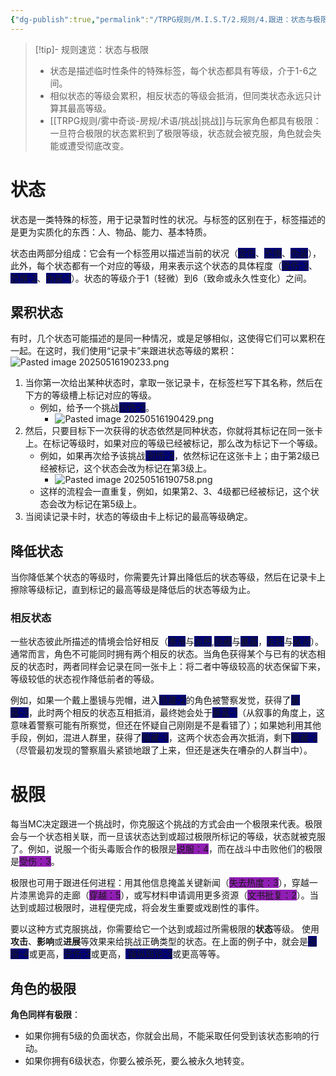```yaml
---
{"dg-publish":true,"permalink":"/TRPG规则/M.I.S.T/2.规则/4.跟进：状态与极限/"}
---
```


>[!tip]- 规则速览：状态与极限
>- 状态是描述临时性条件的特殊标签，每个状态都具有等级，介于1-6之间。
>- 相似状态的等级会累积，相反状态的等级会抵消，但同类状态永远只计算其最高等级。
>- [[TRPG规则/雾中奇谈-房规/术语/挑战\|挑战]]与玩家角色都具有极限：一旦符合极限的状态累积到了极限等级，状态就会被克服，角色就会失能或遭受彻底改变。
# 状态
状态是一类特殊的标签，用于记录暂时性的状况。与标签的区别在于，标签描述的是更为实质化的东西：人、物品、能力、基本特质。

状态由两部分组成：它会有一个标签用以描述当前的状况（<span style="background:#000075">受伤</span>、<span style="background:#000075">恐惧</span>、<span style="background:#000075">伪装</span>），此外，每个状态都有一个对应的等级，用来表示这个状态的具体程度（<span style="background:#000075">受伤-3</span>、<span style="background:#000075">恐惧-2</span>、<span style="background:#000075">伪装-1</span>）。状态的等级介于1（轻微）到6（致命或永久性变化）之间。
## 累积状态
有时，几个状态可能描述的是同一种情况，或是足够相似，这使得它们可以累积在一起。在这时，我们使用“记录卡”来跟进状态等级的累积：
![Pasted image 20250516190233.png](/img/user/zz%E7%B4%A0%E6%9D%90/Pasted%20image%2020250516190233.png)

1. 当你第一次给出某种状态时，拿取一张记录卡，在标签栏写下其名称，然后在下方的等级槽上标记对应的等级。
	* 例如，给予一个挑战<span style="background:#000075">创伤-2</span>。
		* ![Pasted image 20250516190429.png](/img/user/zz%E7%B4%A0%E6%9D%90/Pasted%20image%2020250516190429.png)
2. 然后，只要目标下一次获得的状态依然是同种状态，你就将其标记在同一张卡上。在标记等级时，如果对应的等级已经被标记，那么改为标记下一个等级。
	- 例如，如果再次给予该挑战<span style="background:#000075"> 创伤-2</span>，依然标记在这张卡上；由于第2级已经被标记，这个状态会改为标记在第3级上。
		- ![Pasted image 20250516190758.png](/img/user/zz%E7%B4%A0%E6%9D%90/Pasted%20image%2020250516190758.png)
	- 这样的流程会一直重复，例如，如果第2、3、4级都已经被标记，这个状态会改为标记在第5级上。
3. 当阅读记录卡时，状态的等级由卡上标记的最高等级确定。
## 降低状态
当你降低某个状态的等级时，你需要先计算出降低后的状态等级，然后在记录卡上擦除等级标记，直到标记的最高等级是降低后的状态等级为止。
### 相反状态
一些状态彼此所描述的情境会恰好相反（<span style="background:#000075">寒冷</span>与<span style="background:#000075">炎热</span>,<span style="background:#000075">隐藏</span>与<span style="background:#000075">暴露</span>，<span style="background:#000075">友好</span>与<span style="background:#000075">敌对</span>）。通常而言，角色不可能同时拥有两个相反的状态。当角色获得某个与已有的状态相反的状态时，两者同样会记录在同一张卡上：将二者中等级较高的状态保留下来，等级较低的状态视作降低前者的等级。

例如，如果一个戴上墨镜与兜帽，进入<span style="background:#000075">隐藏-2</span>的角色被警察发觉，获得了<span style="background:#000075">暴露-3</span>，此时两个相反的状态互相抵消，最终她会处于<span style="background:#000075">暴露-1</span>（从叙事的角度上，这意味着警察可能有所察觉，但还在怀疑自己刚刚是不是看错了）；如果她利用其他手段，例如，混进人群里，获得了<span style="background:#000075">隐藏-3</span>，这两个状态会再次抵消，剩下<span style="background:#000075">隐藏-2</span>（尽管最初发现的警察眉头紧锁地跟了上来，但还是迷失在嘈杂的人群当中）。
# 极限
每当MC决定跟进一个挑战时，你克服这个挑战的方式会由一个极限来代表。极限会与一个状态相关联，而一旦该状态达到或超过极限所标记的等级，状态就被克服了。例如，说服一个街头毒贩合作的极限是<span style="background:#911eb4">说服：4</span>，而在战斗中击败他们的极限是<span style="background:#911eb4">受伤：3</span>。

极限也可用于跟进任何进程：用其他信息掩盖关键新闻（<span style="background:#911eb4">失去热度：3</span>），穿越一片漆黑诡异的走廊（<span style="background:#911eb4">穿越：5</span>），或写材料申请调用更多资源（<span style="background:#911eb4">文书批复：2</span>）。当达到或超过极限时，进程便完成，将会发生重要或戏剧性的事件。

要以这种方式克服挑战，你需要给它一个达到或超过所需极限的**状态**等级。 使用**攻击**、**影响**或**进展**等效果来给挑战正确类型的状态。在上面的例子中，就会是<span style="background:#000075">说服-4</span>或更高，<span style="background:#000075">受伤-3</span>或更高，<span style="background:#000075"> 操纵舆论-3</span>或更高等等。
## 角色的极限
**角色同样有极限**：
- 如果你拥有5级的负面状态，你就会出局，不能采取任何受到该状态影响的行动。
- 如果你拥有6级状态，你要么被杀死，要么被永久地转变。
